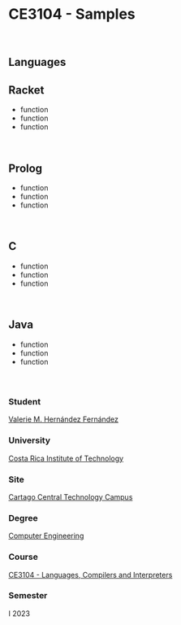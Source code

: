# CE3104 - Samples

<br>

## Languages

## Racket

- function
- function
- function

<br>

## Prolog

- function
- function
- function

<br>

## C

- function
- function
- function

<br>

## Java

- function
- function
- function

<br>

##

### Student

[Valerie M. Hernández Fernández](https://github.com/valeriehernandez-7)

### University

[Costa Rica Institute of Technology](https://www.tec.ac.cr/)

### Site

[Cartago Central Technology Campus](https://www.tec.ac.cr/ubicaciones/campus-tecnologico-central-cartago)

### Degree

[Computer Engineering](https://www.tec.ac.cr/en/carreras/licentiates-degree-computer-engineering)

### Course

[CE3104 - Languages, Compilers and Interpreters](https://www.tec.ac.cr/planes-estudio/licenciatura-ingenieria-computadores)

### Semester

I 2023
